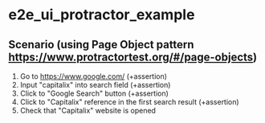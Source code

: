 # e2e_ui_protractor_example
## Scenario (using Page Object pattern https://www.protractortest.org/#/page-objects)
1. Go to https://www.google.com/ (+assertion)
2. Input "capitalix" into search field (+assertion)
3. Click to "Google Search" button (+assertion)
4. Click to "Capitalix" reference in the first search result (+assertion)
5. Check that "Capitalix" website is opened
